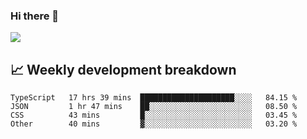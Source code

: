 ### Hi there 👋
<img align="center" src="https://github-readme-stats.vercel.app/api?username=Tumao727&show_icons=true&hide_title=true&theme=dracula" />


## 📈 Weekly development breakdown
<!--START_SECTION:waka-->

```text
TypeScript   17 hrs 39 mins  █████████████████████░░░░   84.15 %
JSON         1 hr 47 mins    ██░░░░░░░░░░░░░░░░░░░░░░░   08.50 %
CSS          43 mins         █░░░░░░░░░░░░░░░░░░░░░░░░   03.45 %
Other        40 mins         ▓░░░░░░░░░░░░░░░░░░░░░░░░   03.20 %
```

<!--END_SECTION:waka-->